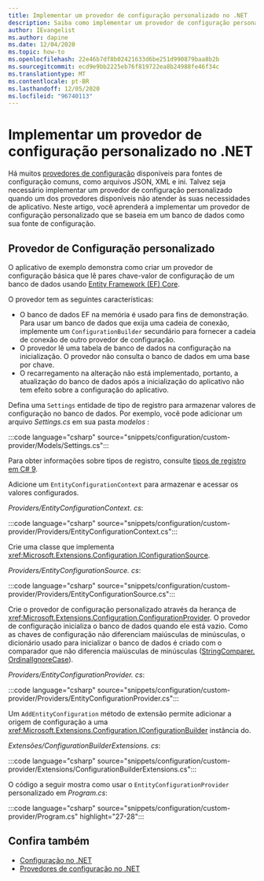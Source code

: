 ```yaml
---
title: Implementar um provedor de configuração personalizado no .NET
description: Saiba como implementar um provedor de configuração personalizada em aplicativos .NET.
author: IEvangelist
ms.author: dapine
ms.date: 12/04/2020
ms.topic: how-to
ms.openlocfilehash: 22e46b7df8b02421633d6be251d990879baa8b2b
ms.sourcegitcommit: ecd9e9bb2225eb76f819722ea8b24988fe46f34c
ms.translationtype: MT
ms.contentlocale: pt-BR
ms.lasthandoff: 12/05/2020
ms.locfileid: "96740113"
---
```

# <a name="implement-a-custom-configuration-provider-in-net"></a>Implementar um provedor de configuração personalizado no .NET

Há muitos [provedores de configuração](configuration-providers.md) disponíveis para fontes de configuração comuns, como arquivos JSON, XML e ini. Talvez seja necessário implementar um provedor de configuração personalizado quando um dos provedores disponíveis não atender às suas necessidades de aplicativo. Neste artigo, você aprenderá a implementar um provedor de configuração personalizado que se baseia em um banco de dados como sua fonte de configuração.

## <a name="custom-configuration-provider"></a>Provedor de Configuração personalizado

O aplicativo de exemplo demonstra como criar um provedor de configuração básica que lê pares chave-valor de configuração de um banco de dados usando [Entity Framework (EF) Core](/ef/core).

O provedor tem as seguintes características:

- O banco de dados EF na memória é usado para fins de demonstração. Para usar um banco de dados que exija uma cadeia de conexão, implemente um `ConfigurationBuilder` secundário para fornecer a cadeia de conexão de outro provedor de configuração.
- O provedor lê uma tabela de banco de dados na configuração na inicialização. O provedor não consulta o banco de dados em uma base por chave.
- O recarregamento na alteração não está implementado, portanto, a atualização do banco de dados após a inicialização do aplicativo não tem efeito sobre a configuração do aplicativo.

Defina uma `Settings` entidade de tipo de registro para armazenar valores de configuração no banco de dados. Por exemplo, você pode adicionar um arquivo *Settings.cs* em sua pasta *modelos* :

:::code language="csharp" source="snippets/configuration/custom-provider/Models/Settings.cs":::

Para obter informações sobre tipos de registro, consulte [tipos de registro em C# 9](../../csharp/whats-new/csharp-9.md#record-types).

Adicione um `EntityConfigurationContext` para armazenar e acessar os valores configurados.

*Providers/EntityConfigurationContext. cs*:

:::code language="csharp" source="snippets/configuration/custom-provider/Providers/EntityConfigurationContext.cs":::

Crie uma classe que implementa <xref:Microsoft.Extensions.Configuration.IConfigurationSource>.

*Providers/EntityConfigurationSource. cs*:

:::code language="csharp" source="snippets/configuration/custom-provider/Providers/EntityConfigurationSource.cs":::

Crie o provedor de configuração personalizado através da herança de <xref:Microsoft.Extensions.Configuration.ConfigurationProvider>. O provedor de configuração inicializa o banco de dados quando ele está vazio. Como as chaves de configuração não diferenciam maiúsculas de minúsculas, o dicionário usado para inicializar o banco de dados é criado com o comparador que não diferencia maiúsculas de minúsculas ([StringComparer. OrdinalIgnoreCase](xref:System.StringComparer.OrdinalIgnoreCase)).

*Providers/EntityConfigurationProvider. cs*:

:::code language="csharp" source="snippets/configuration/custom-provider/Providers/EntityConfigurationProvider.cs":::

Um `AddEntityConfiguration` método de extensão permite adicionar a origem de configuração a uma <xref:Microsoft.Extensions.Configuration.IConfigurationBuilder> instância do.

*Extensões/ConfigurationBuilderExtensions. cs*:

:::code language="csharp" source="snippets/configuration/custom-provider/Extensions/ConfigurationBuilderExtensions.cs":::

O código a seguir mostra como usar o `EntityConfigurationProvider` personalizado em *Program.cs*:

:::code language="csharp" source="snippets/configuration/custom-provider/Program.cs" highlight="27-28":::

## <a name="see-also"></a>Confira também

- [Configuração no .NET](configuration.md)
- [Provedores de configuração no .NET](configuration-providers.md)
